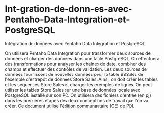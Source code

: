 # Int-gration-de-donn-es-avec-Pentaho-Data-Integration-et-PostgreSQL
Intégration de données avec Pentaho Data Integration et PostgreSQL

On utilisera Pentaho Data Integration pour transformer deux sources de données et charger des données dans une table PostgreSQL. On effectuera des transformations pour analyser les chaînes de date, combiner des champs et effectuer des contrôles de validation. Les deux sources de données fournissent de nouvelles données pour la table SSSales de l'exemple d'entrepôt de données Store Sales. Ainsi, on doit créer les tables et les séquences Store Sales et charger les exemples de lignes. On peut utiliser les tables Store Sales sur une base de données locale avec PostgreSQL installé sur son PC. On utilisera des fichiers d'entrée (en pj) dans les premières étapes des deux conceptions de travail que l'on va créer. Ce document utilise l'édition communautaire (CE) de PDI. 
